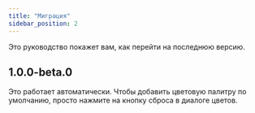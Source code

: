 ```yaml
---
title: "Миграция"
sidebar_position: 2
---
```


Это руководство покажет вам, как перейти на последнюю версию.

## 1.0.0-beta.0

Это работает автоматически. Чтобы добавить цветовую палитру по умолчанию, просто нажмите на кнопку сброса в диалоге цветов.

